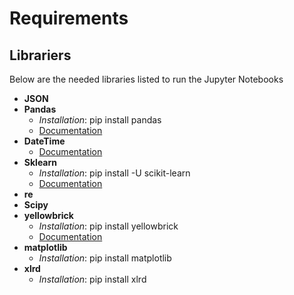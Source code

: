 # Requirements

## Librariers
Below are the needed libraries listed to run the Jupyter Notebooks

- **JSON**
- **Pandas**
    - *Installation*: pip install pandas
    - [Documentation](https://pandas.pydata.org/pandas-docs/stable/)
- **DateTime**
    - [Documentation](https://docs.python.org/3/library/datetime.html)
- **Sklearn**
    - *Installation*: pip install -U scikit-learn
    - [Documentation](https://scikit-learn.org/stable/documentation.html)
- **re**
- **Scipy**
- **yellowbrick**
    - *Installation*: pip install yellowbrick
    - [Documentation](https://www.scikit-yb.org/en/latest/)
- **matplotlib**
    - *Installation*: pip install matplotlib
- **xlrd**
    - *Installation*: pip install xlrd